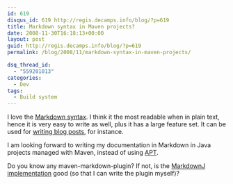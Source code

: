 ```yaml
---
id: 619
disqus_id: 619 http://regis.decamps.info/blog/?p=619
title: Markdown syntax in Maven projects?
date: 2008-11-30T16:18:13+00:00
layout: post
guid: http://regis.decamps.info/blog/?p=619
permalink: /blog/2008/11/markdown-syntax-in-maven-projects/

dsq_thread_id:
  - "559201013"
categories:
  - Dev
tags:
  - Build system
---
```

I love the [Markdown syntax](http://daringfireball.net/projects/markdown/). I think it the most readable when in plain text, hence it is very easy to write as well, plus it has a large feature set. It can be used for [writing blog posts](http://blogs.sonatype.com/people/jvanzyl/2008/10/19/blogging-in-markdown-with-embedded-code-syntax-highlighting/), for instance.

I am looking forward to writing my documentation in Markdown in Java projects managed with Maven, instead of using [APT](http://maven.apache.org/doxia/references/apt-format.html).

Do you know any maven-markdown-plugin? If not, is the [MarkdownJ implementation](https://sourceforge.net/projects/markdownj/) good (so that I can write the plugin myself)?
